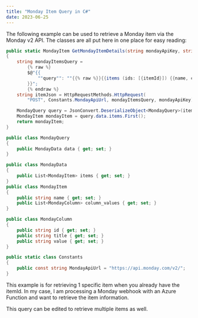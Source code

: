 ```yaml
---
title: "Monday Item Query in C#"
date: 2023-06-25
---
```


The following example can be used to retrieve a Monday item via the Monday v2 API. The classes are all put here in one place for easy reading:

```csharp
public static MondayItem GetMondayItemDetails(string mondayApiKey, string itemId)
{
    string mondayItemsQuery =
        {% raw %}
        $@"{{
            ""query"": ""{{% raw %}}{{items (ids: [{itemId}]) {{name, column_values {{ title, value}} }}}}{{% endraw %}}""
        }}";
        {% endraw %}
    string itemJson = HttpRequestMethods.HttpRequest(
        "POST", Constants.MondayApiUrl, mondayItemsQuery, mondayApiKey);

    MondayQuery query = JsonConvert.DeserializeObject<MondayQuery>(itemJson);
    MondayItem mondayItem = query.data.items.First();
    return mondayItem;
}

public class MondayQuery
{
    public MondayData data { get; set; }
}

public class MondayData
{
    public List<MondayItem> items { get; set; }
}
public class MondayItem
{
    public string name { get; set; }
    public List<MondayColumn> column_values { get; set; }
}

public class MondayColumn
{
    public string id { get; set; }
    public string title { get; set; }
    public string value { get; set; }
}

public static class Constants
{
    public const string MondayApiUrl = "https://api.monday.com/v2/";
}

```

This example is for retrieving 1 specific item when you already have the itemId. In my case, I am processing a Monday webhook with an Azure Function and want to retrieve the item information.

This query can be edited to retrieve multiple items as well.
